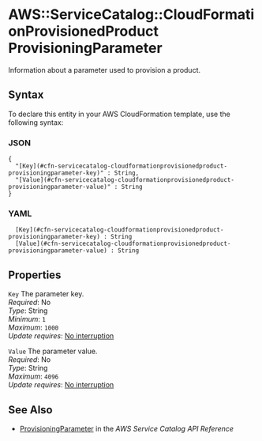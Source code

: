 # AWS::ServiceCatalog::CloudFormationProvisionedProduct ProvisioningParameter<a name="aws-properties-servicecatalog-cloudformationprovisionedproduct-provisioningparameter"></a>

Information about a parameter used to provision a product\.

## Syntax<a name="aws-properties-servicecatalog-cloudformationprovisionedproduct-provisioningparameter-syntax"></a>

To declare this entity in your AWS CloudFormation template, use the following syntax:

### JSON<a name="aws-properties-servicecatalog-cloudformationprovisionedproduct-provisioningparameter-syntax.json"></a>

```
{
  "[Key](#cfn-servicecatalog-cloudformationprovisionedproduct-provisioningparameter-key)" : String,
  "[Value](#cfn-servicecatalog-cloudformationprovisionedproduct-provisioningparameter-value)" : String
}
```

### YAML<a name="aws-properties-servicecatalog-cloudformationprovisionedproduct-provisioningparameter-syntax.yaml"></a>

```
﻿  [Key](#cfn-servicecatalog-cloudformationprovisionedproduct-provisioningparameter-key) : String
﻿  [Value](#cfn-servicecatalog-cloudformationprovisionedproduct-provisioningparameter-value) : String
```

## Properties<a name="aws-properties-servicecatalog-cloudformationprovisionedproduct-provisioningparameter-properties"></a>

`Key`  <a name="cfn-servicecatalog-cloudformationprovisionedproduct-provisioningparameter-key"></a>
The parameter key\.  
*Required*: No  
*Type*: String  
*Minimum*: `1`  
*Maximum*: `1000`  
*Update requires*: [No interruption](https://docs.aws.amazon.com/AWSCloudFormation/latest/UserGuide/using-cfn-updating-stacks-update-behaviors.html#update-no-interrupt)

`Value`  <a name="cfn-servicecatalog-cloudformationprovisionedproduct-provisioningparameter-value"></a>
The parameter value\.  
*Required*: No  
*Type*: String  
*Maximum*: `4096`  
*Update requires*: [No interruption](https://docs.aws.amazon.com/AWSCloudFormation/latest/UserGuide/using-cfn-updating-stacks-update-behaviors.html#update-no-interrupt)

## See Also<a name="aws-properties-servicecatalog-cloudformationprovisionedproduct-provisioningparameter--seealso"></a>
+ [ProvisioningParameter](https://docs.aws.amazon.com/servicecatalog/latest/dg/API_ProvisioningParameter.html) in the *AWS Service Catalog API Reference*